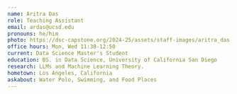 ```yaml
---
name: Aritra Das
role: Teaching Assistant
email: ardas@ucsd.edu
pronouns: he/him
photo: https://dsc-capstone.org/2024-25/assets/staff-images/aritra_das.jpeg
office hours: Mon, Wed 11:30-12:50
current: Data Science Master's Student
education: BS. in Data Science, University of California San Diego 
research: LLMs and Machine Learning Theory. 
hometown: Los Angeles, California
askabout: Water Polo, Swimming, and Food Places 
---
```

